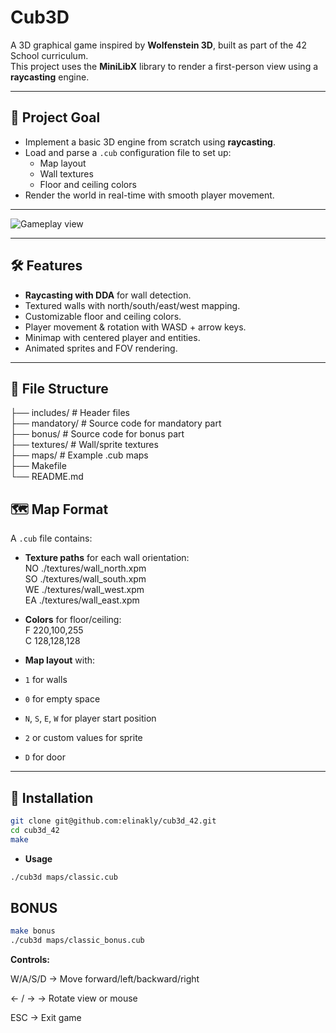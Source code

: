 # Cub3D

A 3D graphical game inspired by **Wolfenstein 3D**, built as part of the 42 School curriculum.  
This project uses the **MiniLibX** library to render a first-person view using a **raycasting** engine.

---

## 🎯 Project Goal
- Implement a basic 3D engine from scratch using **raycasting**.
- Load and parse a `.cub` configuration file to set up:
  - Map layout
  - Wall textures
  - Floor and ceiling colors
- Render the world in real-time with smooth player movement.

---
![Gameplay view](https://github.com/user-attachments/assets/bce4f1bb-7bea-4214-8f2e-e596f659c3b8)

---

## 🛠 Features
- **Raycasting with DDA** for wall detection.
- Textured walls with north/south/east/west mapping.
- Customizable floor and ceiling colors.
- Player movement & rotation with WASD + arrow keys.
- Minimap with centered player and entities.
- Animated sprites and FOV rendering.

---

## 📂 File Structure
├── includes/ # Header files   
├── mandatory/ # Source code for mandatory part     
├── bonus/ # Source code for bonus part     
├── textures/ # Wall/sprite textures     
├── maps/ # Example .cub maps        
├── Makefile    
└── README.md        

## 🗺 Map Format
A `.cub` file contains:
- **Texture paths** for each wall orientation:               
NO ./textures/wall_north.xpm        
SO ./textures/wall_south.xpm         
WE ./textures/wall_west.xpm        
EA ./textures/wall_east.xpm          

- **Colors** for floor/ceiling:             
F 220,100,255         
C 128,128,128             

- **Map layout** with:
- `1` for walls
- `0` for empty space
- `N`, `S`, `E`, `W` for player start position
- `2` or custom values for sprite
- `D` for door

---

## 🔧 Installation
```bash
git clone git@github.com:elinakly/cub3d_42.git
cd cub3d_42
make
```
- **Usage**
```bash
./cub3d maps/classic.cub
```

## BONUS
```bash
make bonus
./cub3d maps/classic_bonus.cub
```

**Controls:**

W/A/S/D → Move forward/left/backward/right

← / → → Rotate view or mouse

ESC → Exit game



